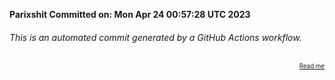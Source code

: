 **Parixshit Committed on: Mon Apr 24 00:57:28 UTC 2023** <!-- 26073d26-8342-4d75-90b6-f32a2e047880 -->

###### This is an automated commit generated by a GitHub Actions workflow.

<div align="right"><sub><sup><a href="https://github.com/Parixshit/AutoCommit.git">Read me</a></sup></sub></div>
